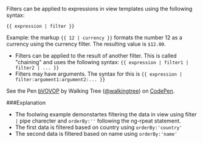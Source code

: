 Filters can be applied to expressions in view templates using the following syntax:
```script
{{ expression | filter }}
```
Example: the markup `{{ 12 | currency }}` formats the number 12 as a currency using the currency filter. The resulting value is `$12.00`.
*	Filters can be applied to the result of another filter. This is called "chaining" and uses the following syntax:
`{{ expression | filter1 | filter2 | ... }}`
*	Filters may have arguments. The syntax for this is
`{{ expression | filter:argument1:argument2:... }}	`


<p data-height="268" data-theme-id="0" data-slug-hash="bVOVOP" data-default-tab="result" data-user="walkingtree" class='codepen'>See the Pen <a href='http://codepen.io/walkingtree/pen/bVOVOP/'>bVOVOP</a> by Walking Tree (<a href='http://codepen.io/walkingtree'>@walkingtree</a>) on <a href='http://codepen.io'>CodePen</a>.</p>
<script async src="//assets.codepen.io/assets/embed/ei.js"></script>

###Explanation
* The foolwing example demonstartes filtering the data in view using filter ```|``` pipe charecter and ```orderBy:''``` following the ng-rpeat statement.
* The first data is filtered based on country using ```orderBy:'country'``` 
* The second data is filtered based on name using ```orderBy:'name'```


